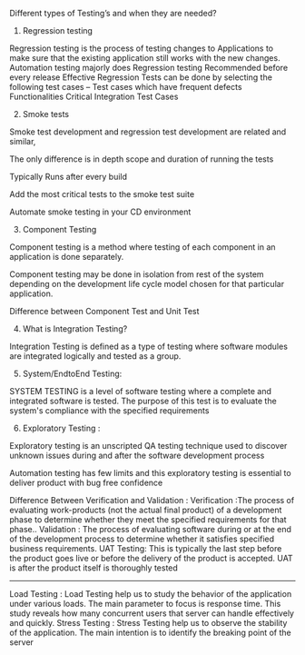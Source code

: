 Different types of Testing’s and when they are needed?



1. Regression testing

Regression testing is the process of testing changes to Applications to make sure that the existing application still works with the new changes.
Automation testing majorly does Regression testing
Recommended before every release
Effective Regression Tests can be done by selecting the following test cases –
Test cases which have frequent defects
Functionalities Critical
Integration Test Cases





2. Smoke tests

Smoke test development and regression test development are related and similar,

The only difference is in depth scope and duration of running the tests

Typically Runs after every build

Add the most critical tests to the smoke test suite

Automate smoke testing in your CD environment











3. Component Testing

Component testing is a method where testing of each component in an application is done separately.

Component testing may be done in isolation from rest of the system depending on the development life cycle model chosen for that particular application.

Difference between Component Test and Unit Test



4. What is Integration Testing?

Integration Testing is defined as a type of testing where software modules are integrated logically and tested as a group.



5. System/EndtoEnd Testing:

SYSTEM TESTING is a level of software testing where a complete and integrated software is tested. The purpose of this test is to evaluate the system's compliance with the specified requirements



6. Exploratory Testing :

Exploratory testing is an unscripted QA testing technique used to discover unknown issues during and after the software development process

Automation testing has few limits and this exploratory testing is essential to deliver product with bug free confidence

Difference Between Verification and Validation :
Verification :The process of evaluating work-products (not the actual final product) of a development phase to determine whether they meet the specified requirements for that phase..
Validation : The process of evaluating software during or at the end of the development process to determine whether it satisfies specified business requirements.
UAT Testing: This is typically the last step before the product goes live or before the delivery of the product is accepted. UAT is after the product itself is thoroughly tested
**************************************************************************************************************************************

Load Testing : Load Testing help us to study the behavior of the application under various loads. The main parameter to focus is response time. This study reveals how many concurrent users that server can handle effectively and quickly.
Stress Testing : Stress Testing help us to observe the stability of the application. The main intention is to identify the breaking point of the server


